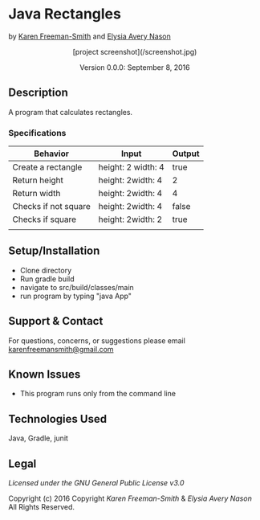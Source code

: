 # Java Rectangles
by [Karen Freeman-Smith](https://github.com/karenfreemansmith) and [Elysia Avery Nason](https://github.com/elysiaavery)

 <div style="text-align:center" markdown="1"> 
[project screenshot](/screenshot.jpg)

 Version 0.0.0: September 8, 2016
</div>

## Description
A program that calculates rectangles.

### Specifications
| Behavior             | Input              | Output |
|----------------------|--------------------|--------|
| Create a rectangle   | height: 2 width: 4 | true   |
| Return height        | height: 2width: 4  | 2      |
| Return width         | height: 2width: 4  | 4      |
| Checks if not square | height: 2width: 4  | false  |
| Checks if square     | height: 2width: 2  | true   |
|                      |                    |        |

## Setup/Installation
* Clone directory
* Run gradle build
* navigate to src/build/classes/main
* run program by typing "java App"

## Support & Contact
For questions, concerns, or suggestions please email karenfreemansmith@gmail.com

## Known Issues
* This program runs only from the command line

## Technologies Used
Java, Gradle, junit

## Legal
*Licensed under the GNU General Public License v3.0*

Copyright (c) 2016 Copyright _Karen Freeman-Smith_  &amp; _Elysia Avery Nason_ All Rights Reserved.
